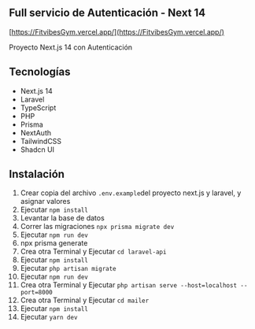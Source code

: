 ## Full servicio de Autenticación - Next 14

[https://FitvibesGym.vercel.app/](https://FitvibesGym.vercel.app/)

Proyecto Next.js 14 con Autenticación

## Tecnologías
- Next.js 14
- Laravel
- TypeScript
- PHP
- Prisma 
- NextAuth
- TailwindCSS
- Shadcn UI

## Instalación
1. Crear copia del archivo ```.env.example```del proyecto next.js y laravel, y asignar valores
2. Ejecutar ```npm install```
3. Levantar la base de datos 
4. Correr las migraciones ```npx prisma migrate dev```
6. Ejecutar ```npm run dev```
7. npx prisma generate
8. Crea otra Terminal y Ejecutar ```cd laravel-api```
9. Ejecutar ```npm install```
9. Ejecutar ```php artisan migrate```
10. Ejecutar ```npm run dev```
11. Crea otra Terminal y Ejecutar ```php artisan serve --host=localhost --port=8000```
12. Crea otra Terminal y Ejecutar ```cd mailer```
13. Ejecutar ```npm install```
14. Ejecutar ```yarn dev```
